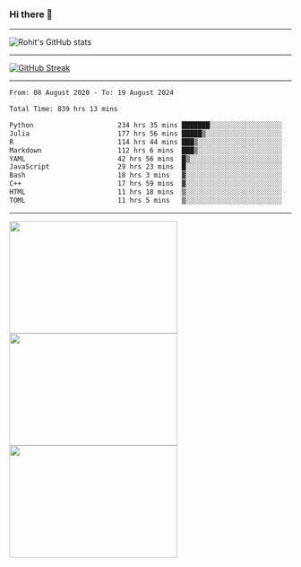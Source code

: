 ### Hi there 👋

<hr/>

![Rohit's GitHub stats](https://github-readme-stats.vercel.app/api?username=RohitRathore1&show_icons=true&theme=transparent)

<hr/>

[![GitHub Streak](http://github-readme-streak-stats.herokuapp.com?user=RohitRathore1&theme=dark&mode=weekly)](https://git.io/streak-stats)

<hr/>

<!--START_SECTION:waka-->

```txt
From: 08 August 2020 - To: 19 August 2024

Total Time: 839 hrs 13 mins

Python                     234 hrs 35 mins ███████░░░░░░░░░░░░░░░░░░   27.95 %
Julia                      177 hrs 56 mins █████▒░░░░░░░░░░░░░░░░░░░   21.20 %
R                          114 hrs 44 mins ███▒░░░░░░░░░░░░░░░░░░░░░   13.67 %
Markdown                   112 hrs 6 mins  ███▒░░░░░░░░░░░░░░░░░░░░░   13.36 %
YAML                       42 hrs 56 mins  █▒░░░░░░░░░░░░░░░░░░░░░░░   05.12 %
JavaScript                 29 hrs 23 mins  █░░░░░░░░░░░░░░░░░░░░░░░░   03.50 %
Bash                       18 hrs 3 mins   ▓░░░░░░░░░░░░░░░░░░░░░░░░   02.15 %
C++                        17 hrs 59 mins  ▓░░░░░░░░░░░░░░░░░░░░░░░░   02.14 %
HTML                       11 hrs 18 mins  ▒░░░░░░░░░░░░░░░░░░░░░░░░   01.35 %
TOML                       11 hrs 5 mins   ▒░░░░░░░░░░░░░░░░░░░░░░░░   01.32 %
```

<!--END_SECTION:waka-->

<hr/>

<p>
  <img src="https://wakatime.com/share/@TeAmp0is0N/0205e68a-e5ed-48bf-b870-3c94c1fa77d3.svg" width="300" height="200">
  <img src="https://wakatime.com/share/@TeAmp0is0N/3935ee43-08a3-493e-8b95-60c1f9204b15.svg" width="300" height="200">
  <img src="https://wakatime.com/share/@TeAmp0is0N/8717aacc-7340-44e0-abb1-987dc9823fcd.svg" width="300" height="200">
</p>





